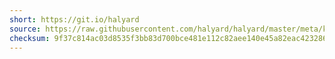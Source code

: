 ```yaml
---
short: https://git.io/halyard
source: https://raw.githubusercontent.com/halyard/halyard/master/meta/kickstart
checksum: 9f37c814ac03d8535f3bb83d700bce481e112c82aee140e45a82eac423286df4
---
```

